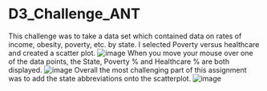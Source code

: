# D3_Challenge_ANT
This challenge was to take a data set which contained data on rates of income, obesity, poverty, etc. by state. I selected Poverty versus healthcare and created a scatter plot. 
![image](https://user-images.githubusercontent.com/78578889/125376448-dde2b880-e33f-11eb-8ac1-e9c570e86ab4.png)
When you move your mouse over one of the data points, the State, Poverty % and Healthcare % are both displayed.
![image](https://user-images.githubusercontent.com/78578889/125355564-0a83d980-e31a-11eb-8bcc-217f836897c2.png)
Overall the most challenging part of this assignment was to add the state abbreviations onto the scatterplot. 
![image](https://user-images.githubusercontent.com/78578889/125376488-f6eb6980-e33f-11eb-8548-e4d066de85db.png)

